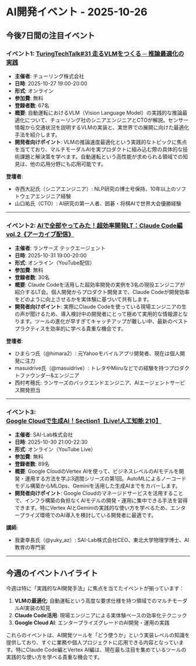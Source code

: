 # AI開発イベント - 2025-10-26

## 今後7日間の注目イベント

### イベント1: [TuringTechTalk#31 走るVLMをつくる ─ 推論最適化の実践](https://turing.connpass.com/event/372755/)
- **主催者**: チューリング株式会社
- **日時**: 2025-10-27 19:00-20:00
- **形式**: オンライン
- **参加費**: 無料
- **登録者数**: 67名
- **概要**: 自動運転におけるVLM（Vision Language Model）の実践的な推論最適化について、チューリング社のシニアエンジニアとCTOが解説。センサー情報から交通状況を説明するVLMの実装と、実世界での展開に向けた最適化手法を紹介します。
- **開発者向けポイント**: VLMの推論速度最適化という実践的なトピックに焦点を当てており、マルチモーダルAIを実プロダクトに組み込む際の具体的な技術課題と解決策を学べます。自動運転という高性能が求められる領域での知見は、他の応用分野にも応用可能です。

**登壇者**:
- 寺西大記氏（シニアエンジニア）: NLP研究の博士号保持、10年以上のソフトウェアエンジニア経験
- 山口祐氏（CTO）: AI研究の第一人者、囲碁・将棋AIで世界大会優勝経験

---

### イベント2: [AIで全部やってみた！超効率開発LT：Claude Code編 vol.2《アーカイブ配信》](https://lancersagent.connpass.com/event/372774/)
- **主催者**: ランサーズ テックエージェント
- **日時**: 2025-10-31 19:00-20:00
- **形式**: オンライン（YouTube配信）
- **参加費**: 無料
- **登録者数**: 30名
- **概要**: Claude Codeを活用した超効率開発の実例を3名の現役エンジニアが紹介するLT会。個人開発からプロダクト開発まで、Claude Codeが開発効率をどのように向上させるかを実体験に基づいて共有します。
- **開発者向けポイント**: 実際にClaude Codeを使っている現場エンジニアの生の声が聞けるため、導入検討中の開発者にとって極めて実用的な情報源となります。ツールの進化が早すぎてキャッチアップが難しい中、最新のベストプラクティスを効率的に学べる貴重な機会です。

**登壇者**:
- ひまらつ氏（@himara2）: 元Yahooモバイルアプリ開発者、現在は個人開発に注力
- masuidrive氏（@masuidrive）: トレタやMiiruなどでの経験を持つプロダクトファウンダー&エンジニア
- 西村考穂氏: ランサーズのバックエンドエンジニア、AIエージェントサービス開発担当

---

### イベント3: [Google Cloudで生成AI！Section1【Live!人工知能 210】](https://liveai.connpass.com/event/373157/)
- **主催者**: SAI-Lab株式会社
- **日時**: 2025-10-30 21:00-22:30
- **形式**: オンライン（YouTube Live）
- **参加費**: 無料
- **登録者数**: 89名
- **概要**: Google CloudのVertex AIを使って、ビジネスレベルのAIモデルを開発・運用する方法を学ぶ3週間シリーズの第1回。AutoMLによるノーコードモデル構築からMLOps、Geminiを活用した生成AIまでをカバーします。
- **開発者向けポイント**: Google Cloudのマネージドサービスを活用することで、インフラ構築の負担なくAIモデルの開発・運用に集中できる手法を習得できます。特にVertex AIとGeminiの実践的な使い方を学べるため、エンタープライズ環境でのAI導入を検討している開発者に最適です。

**講師**:
- 我妻幸長氏（@yuky_az）: SAI-Lab株式会社CEO、東北大学物理学博士、AI教育の専門家

---

## 今週のイベントハイライト

今週は特に「実践的なAI開発手法」に焦点を当てたイベントが揃っています：

1. **VLMの最適化**: 自動運転という高度な要求仕様を持つ領域でのマルチモーダルAI実装の知見
2. **Claude Code活用**: 現場エンジニアによる実体験ベースの効率化テクニック
3. **Google Cloud AI**: エンタープライズグレードのAI開発・運用の実践

これらのイベントは、AI開発ツールを「どう使うか」という実装レベルの知識を提供しており、すぐに業務や個人プロジェクトに応用できる内容となっています。特にClaude Code編とVertex AI編は、現在最も注目を集めているツールの実践的な使い方を学べる貴重な機会です。
